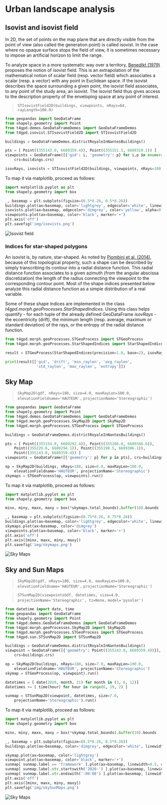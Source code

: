 # Urban landscape analysis
## Isovist and isovist field

In 2D, the set of points on the map plane that are directly visible
from the point of view (also called the generation point) is called
isovist. In the case where no opaque surface stops the field of view,
it is sometimes necessary to impose an artificial horizon to limit the
range.

To analyze space in a more systematic way over a territory, [Benedikt
(1979)](https://doi.org/10.1068/b060047) proposes the notion of
isovist field. This is an extrapolation of the mathematical notion of
scalar field (resp. vector field) which associates a scalar (resp. a
vector) with any point in Euclidean space. If the isovist describes
the space surrounding a given point, the isovist field associates, to
any point of the study area, an isovist. The isovist field thus gives
access to the description property of the enveloping space at any
point of interest.

> `STIsovistField2D(buildings, viewpoints, nRays=64, rayLength=100.0)`

```python
from geopandas import GeoDataFrame
from shapely.geometry import Point
from t4gpd.demos.GeoDataFrameDemos import GeoDataFrameDemos
from t4gpd.isovist.STIsovistField2D import STIsovistField2D

buildings = GeoDataFrameDemos.districtRoyaleInNantesBuildings()

pts = [ Point((355143.0, 6689359.4)), Point((355151.5, 6689310.1)) ]
viewpoints = GeoDataFrame([{'gid': i, 'geometry': p} for i,p in enumerate(pts)],
	crs=buildings.crs)

isovRays, isovists = STIsovistField2D(buildings, viewpoints, nRays=180, rayLength=200.0).run()
```

To map it via matplotlib, proceed as follows:

```python
import matplotlib.pyplot as plt
from shapely.geometry import box

_, basemap = plt.subplots(figsize=(0.5*8.26, 0.5*8.26))
buildings.plot(ax=basemap, color='lightgrey', edgecolor='white', linewidth=0.5)
isovists.plot(ax=basemap, edgecolor='dimgrey', color='yellow', alpha=0.85)
viewpoints.plot(ax=basemap, color='black', marker='+')
plt.axis('off')
plt.savefig('img/isovists.png')
```

![Isovist field](img/isovists.png)

### Indices for star-shaped polygons

An isovist is, by nature, star-shaped. As noted by [Piombini et
al. (2014)](https://doi.org/10.3166/rig.24.101-130), because of this topological property, such
a shape can be described by simply transcribing its contour into a
radial distance function. This radial distance function associates to
a given azimuth (from the angular abscissa discretization) the length
of the radius connecting the viewpoint to the corresponding contour
point. Most of the shape indices presented below analyze this radial
distance function as a simple distribution of a real variable.

Some of these shape indices are implemented in the class
*t4gpd.morph.geoProcesses.StarShapedIndices*. Using this class helps
quantify - for each tuple of the already defined GeoDataFrame
*isovRays* - the eccentricity (drift), the minimum length
(resp. average, maximum or standard deviation) of the rays, or the
entropy of the radial distance function.

```python
from t4gpd.morph.geoProcesses.STGeoProcess import STGeoProcess
from t4gpd.morph.geoProcesses.StarShapedIndices import StarShapedIndices

result = STGeoProcess(StarShapedIndices(precision=1.0, base=2), isovRays).run()

print(result[['gid', 'drift', 'min_raylen', 'avg_raylen', 
              'std_raylen', 'max_raylen', 'entropy']])
```

## Sky Map

> `SkyMap2D(gdf, nRays=180, size=4.0, maxRayLen=100.0, elevationFieldname='HAUTEUR',`
> `projectionName='Stereographic')`

```python
from geopandas import GeoDataFrame
from shapely.geometry import Point
from t4gpd.demos.GeoDataFrameDemos import GeoDataFrameDemos
from t4gpd.morph.geoProcesses.SkyMap2D import SkyMap2D
from t4gpd.morph.geoProcesses.STGeoProcess import STGeoProcess

buildings = GeoDataFrameDemos.districtRoyaleInNantesBuildings()

pts = [ Point((355154.0, 6689292.4)), Point((355206.0, 6689346.6)),
	Point((355229.6, 6689294.1)), Point((355190.5, 6689306.1)),
	Point((355143.0, 6689359.4)) ]
viewpoints = GeoDataFrame([{'geometry': p} for p in pts], crs=buildings.crs)

op = SkyMap2D(buildings, nRays=180, size=8.0, maxRayLen=100.0, 
	elevationFieldname='HAUTEUR', projectionName='Stereographic')
skymaps = STGeoProcess(op, viewpoints).run()
```

To map it via matplotlib, proceed as follows:

```python
import matplotlib.pyplot as plt
from shapely.geometry import box

minx, miny, maxx, maxy = box(*skymaps.total_bounds).buffer(10).bounds

_, basemap = plt.subplots(figsize=(0.75*8.26, 0.75*8.26))
buildings.plot(ax=basemap, color='lightgrey', edgecolor='white', linewidth=0.5)
skymaps.plot(ax=basemap, color='dimgrey')
viewpoints.plot(ax=basemap, color='black', marker='+')
plt.axis('off')
plt.axis([minx, maxx, miny, maxy])
plt.savefig('img/skymaps.png')
```

![Sky Maps](img/skymaps.png)

## Sky and Sun Maps

> `SkyMap2D(gdf, nRays=180, size=4.0, maxRayLen=100.0, elevationFieldname='HAUTEUR',`
> `projectionName='Stereographic')`

> `STSunMap2D(viewpointsGdf, datetimes, size=4.0, projectionName='Stereographic', tz=None,`
> `model='pysolar')`

```python
from datetime import date, time
from geopandas import GeoDataFrame
from shapely.geometry import Point
from t4gpd.demos.GeoDataFrameDemos import GeoDataFrameDemos
from t4gpd.morph.geoProcesses.SkyMap2D import SkyMap2D
from t4gpd.morph.geoProcesses.STGeoProcess import STGeoProcess
from t4gpd.sun.STSunMap2D import STSunMap2D

buildings = GeoDataFrameDemos.districtRoyaleInNantesBuildings()
viewpoint = GeoDataFrame([{'geometry': Point((355143.0, 6689359.4))}],
	crs=buildings.crs)

op = SkyMap2D(buildings, nRays=180, size=7.0, maxRayLen=100.0, 
	elevationFieldname='HAUTEUR', projectionName='Stereographic')
skymap = STGeoProcess(op, viewpoint).run()

datetimes = [ date(2020, month, 21) for month in (3, 6, 12)]
datetimes += [ time(hour) for hour in range(6, 19, 2) ]

sunmap = STSunMap2D(viewpoint, datetimes, size=7.0,
	projectionName='Stereographic').run()
```

To map it via matplotlib, proceed as follows:

```python
import matplotlib.pyplot as plt
from shapely.geometry import box

minx, miny, maxx, maxy = box(*skymap.total_bounds).buffer(10).bounds

_, basemap = plt.subplots(figsize=(0.5*8.26, 0.5*8.26))
buildings.plot(ax=basemap, color='dimgrey', edgecolor='white', linewidth=0.5)

skymap.plot(ax=basemap, color='lightgrey')
viewpoint.plot(ax=basemap, color='black', marker='+')
sunmap[ sunmap.label == 'framework' ].plot(ax=basemap, linewidth=0.5, color='dimgrey')
sunmap[ sunmap.label.str.startswith('2020-') ].plot(ax=basemap, linewidth=0.5, color='red')
sunmap[ sunmap.label.str.endswith(':00:00') ].plot(ax=basemap, linewidth=0.5, color='blue')
plt.axis('off')
plt.axis([minx, maxx, miny, maxy])
plt.savefig('img/skySunMaps.png')
```

![Sky Maps](img/skySunMaps.png)
